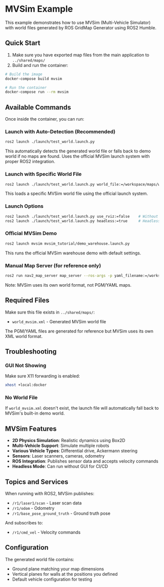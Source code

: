 # MVSim Example

This example demonstrates how to use MVSim (Multi-Vehicle Simulator) with world files generated by ROS GridMap Generator using ROS2 Humble.

## Quick Start

1. Make sure you have exported map files from the main application to `../shared/maps/`
2. Build and run the container:

```bash
# Build the image
docker-compose build mvsim

# Run the container
docker-compose run --rm mvsim
```

## Available Commands

Once inside the container, you can run:

### Launch with Auto-Detection (Recommended)
```bash
ros2 launch ./launch/test_world.launch.py
```
This automatically detects the generated world file or falls back to demo world if no maps are found. Uses the official MVSim launch system with proper ROS2 integration.

### Launch with Specific World File
```bash
ros2 launch ./launch/test_world.launch.py world_file:=/workspace/maps/world_mvsim.xml
```
This loads a specific MVSim world file using the official launch system.

### Launch Options
```bash
ros2 launch ./launch/test_world.launch.py use_rviz:=false    # Without RViz
ros2 launch ./launch/test_world.launch.py headless:=true     # Headless mode
```

### Official MVSim Demo
```bash
ros2 launch mvsim mvsim_tutorial/demo_warehouse.launch.py
```
This runs the official MVSim warehouse demo with default settings.

### Manual Map Server (for reference only)
```bash
ros2 run nav2_map_server map_server --ros-args -p yaml_filename:=/workspace/maps/map_ros2.yaml
```
Note: MVSim uses its own world format, not PGM/YAML maps.

## Required Files

Make sure this file exists in `../shared/maps/`:
- `world_mvsim.xml` - Generated MVSim world file

The PGM/YAML files are generated for reference but MVSim uses its own XML world format.

## Troubleshooting

### GUI Not Showing
Make sure X11 forwarding is enabled:
```bash
xhost +local:docker
```

### No World File
If `world_mvsim.xml` doesn't exist, the launch file will automatically fall back to MVSim's built-in demo world.

## MVSim Features

- **2D Physics Simulation**: Realistic dynamics using Box2D
- **Multi-Vehicle Support**: Simulate multiple robots
- **Various Vehicle Types**: Differential drive, Ackermann steering
- **Sensors**: Laser scanners, cameras, odometry
- **ROS Integration**: Publishes sensor data and accepts velocity commands
- **Headless Mode**: Can run without GUI for CI/CD

## Topics and Services

When running with ROS2, MVSim publishes:
- `/r1/laser1/scan` - Laser scan data
- `/r1/odom` - Odometry
- `/r1/base_pose_ground_truth` - Ground truth pose

And subscribes to:
- `/r1/cmd_vel` - Velocity commands

## Configuration

The generated world file contains:
- Ground plane matching your map dimensions
- Vertical planes for walls at the positions you defined
- Default vehicle configuration for testing